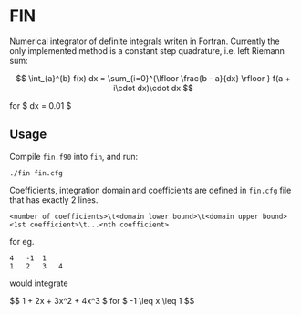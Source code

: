 # FIN

Numerical integrator of definite integrals writen in Fortran. Currently the only
implemented method is a constant step quadrature, i.e. left Riemann sum:

$$ \int_{a}^{b} f(x) dx = \sum_{i=0}^{\lfloor \frac{b - a}{dx} \rfloor } f(a + i\cdot dx)\cdot dx $$

for $ dx = 0.01 $

## Usage

Compile `fin.f90` into `fin`, and run:

```
./fin fin.cfg
```

Coefficients, integration domain and coefficients are defined in `fin.cfg` file
that has exactly 2 lines.

```
<number of coefficients>\t<domain lower bound>\t<domain upper bound>
<1st coefficient>\t...<nth coefficient>
```

for eg.

```
4   -1  1
1   2   3   4
```

would integrate 

$$ 1 + 2x + 3x^2 + 4x^3 $ for $ -1 \leq x \leq 1 $$
